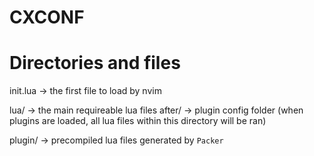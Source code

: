 # CXCONF

# Directories and files
init.lua -> the first file to load by nvim

lua/ -> the main requireable lua files
after/ -> plugin config folder (when plugins are loaded, all lua files within this directory will be ran)

plugin/ -> precompiled lua files generated by `Packer`
